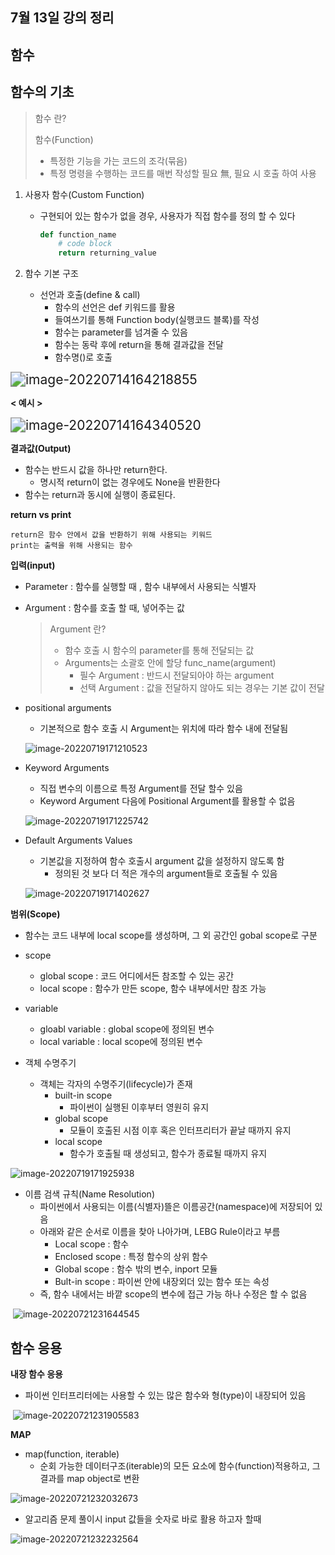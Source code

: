 ## 7월 13일 강의 정리

## 함수

## 함수의 기초

> 함수 란?
> 
> 함수(Function)
> 
> - 특정한 기능을 가는 코드의 조각(묶음)
> - 특정 명령을 수행하는 코드를 매번 작성할 필요 無, 필요 시 호출 하여 사용

1. 사용자 함수(Custom Function)
   
   - 구현되어 있는 함수가 없을 경우, 사용자가 직접 함수를 정의 할 수 있다
     
     ```python
     def function_name
         # code block
         return returning_value
     ```

2. 함수 기본 구조
   
   - 선언과 호출(define & call)
     - 함수의 선언은 def 키워드를 활용
     - 들여쓰기를 통해 Function body(실행코드 블록)를 작성
     - 함수는 parameter를 넘겨줄 수 있음
     - 함수는 동락 후에 return을 통해 결과값을 전달
     - 함수명()로 호출

<img src="0713.assets/image-20220714164218855.png" alt="image-20220714164218855" style="zoom:150%;" />

**< 예시 >**

<img src="0713.assets/image-20220714164340520.png" alt="image-20220714164340520" style="zoom:150%;" />

**결과값(Output)**

- 함수는 반드시 값을 하나만 return한다.
  - 명시적 return이 없는 경우에도 None을 반환한다
- 함수는 return과 동시에 실행이 종료된다.

**return vs print**

``` 
return은 함수 안에서 값을 반환하기 위해 사용되는 키워드 
print는 출력을 위해 사용되는 함수
```

**입력(input)**

- Parameter : 함수를 실행할 때 , 함수 내부에서 사용되는 식별자

- Argument : 함수를 호출 할 때, 넣어주는 값

  > Argument 란?
  > 
  > - 함수 호출 시 함수의 parameter를 통해 전달되는 값
  > - Arguments는 소괄호 안에 할당 func_name(argument)
  >   - 필수 Argument : 반드시 전달되아야 하는 argument
  >   - 선택 Argument : 값을 전달하지 않아도 되는 경우는 기본 값이 전달

- positional arguments

  - 기본적으로 함수 호출 시 Argument는 위치에 따라 함수 내에 전달됨

  ![image-20220719171210523](assets/image-20220719171210523.png)

- Keyword Arguments

  - 직접 변수의 이름으로 특정 Argument를 전달 할수 있음
  - Keyword Argument 다음에 Positional Argument를 활용할 수 없음

  ![image-20220719171225742](assets/image-20220719171225742.png)

- Default Arguments Values

  - 기본값을 지정하여 함수 호출시 argument 값을 설정하지 않도록 함
    - 정의된 것 보다 더 적은 개수의 argument들로 호출될 수 있음

  ![image-20220719171402627](assets/image-20220719171402627.png)

**범위(Scope)**

- 함수는 코드 내부에 local scope를 생성하며, 그 외 공간인 gobal scope로 구분

- scope
  - global scope : 코드 어디에서든 참조할 수 있는 공간
  - local scope : 함수가 만든 scope, 함수 내부에서만 참조 가능
- variable
  - gloabl variable : global scope에 정의된 변수
  - local variable : local scope에 정의된 변수
- 객체 수명주기
  - 객체는 각자의 수명주기(lifecycle)가 존재
    - built-in scope
      - 파이썬이 실행된 이후부터 영원히 유지
    - global scope
      - 모듈이 호출된 시점 이후 혹은 인터프리터가 끝날 때까지 유지
    - local scope
      - 함수가 호출될 때 생성되고, 함수가 종료될 때까지 유지

![image-20220719171925938](assets/image-20220719171925938.png)

- 이름 검색 규칙(Name Resolution)
  - 파이썬에서 사용되는 이름(식별자)뜰은 이름공간(namespace)에 저장되어 있음
  - 아래와 같은 순서로 이름을 찾아 나아가며, LEBG Rule이라고 부름
    - Local scope : 함수
    - Enclosed scope : 특정 함수의 상위 함수
    - Global scope : 함수 밖의 변수, inport 모듈
    - Bult-in scope : 파이썬 안에 내장외더 있는 함수 또는 속성
  - 즉, 함수 내에서는 바깥 scope의 변수에 접근 가능 하나 수정은 할 수 없음

​			![image-20220721231644545](assets/image-20220721231644545.png)	



## 함수 응용

**내장 함수 응용**

- 파이썬 인터프리터에는 사용할 수 있는 많은 함수와 형(type)이 내장되어 있음

​	![image-20220721231905583](assets/image-20220721231905583.png)	

**MAP**

- map(function, iterable)
  - 순회 가능한 데이터구조(iterable)의 모든 요소에 함수(function)적용하고, 그결과를
    map object로 변환

![image-20220721232032673](assets/image-20220721232032673.png)

- 알고리즘 문제 풀이시 input 값들을 숫자로 바로 활용 하고자 할때

![image-20220721232232564](assets/image-20220721232232564.png)

